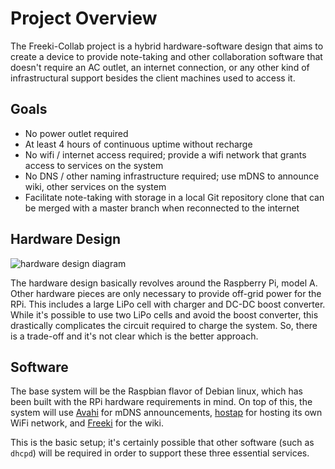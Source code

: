<!-- Freeki metadata. Do not remove this section!
TITLE: Project Overview
-->
# Project Overview

The Freeki-Collab project is a hybrid hardware-software design that aims to create a device to provide note-taking and other collaboration software that doesn't require an AC outlet, an internet connection, or any other kind of infrastructural support besides the client machines used to access it.

## Goals

- No power outlet required
- At least 4 hours of continuous uptime without recharge
- No wifi / internet access required; provide a wifi network that grants access to services on the system
- No DNS / other naming infrastructure required; use mDNS to announce wiki, other services on the system
- Facilitate note-taking with storage in a local Git repository clone that can be merged with a master branch when reconnected to the internet

## Hardware Design

![hardware design diagram](/static/images/freeki-collab/hardware-design.png)

The hardware design basically revolves around the Raspberry Pi, model A. Other hardware pieces are only necessary to provide off-grid power for the RPi. This includes a large LiPo cell with charger and DC-DC boost converter. While it's possible to use two LiPo cells and avoid the boost converter, this drastically complicates the circuit required to charge the system. So, there is a trade-off and it's not clear which is the better approach.

## Software

The base system will be the Raspbian flavor of Debian linux, which has been built with the RPi hardware requirements in mind. On top of this, the system will use [Avahi](http://en.wikipedia.org/wiki/Avahi_%28software%29) for mDNS announcements, [hostap](http://en.wikipedia.org/wiki/HostAP) for hosting its own WiFi network, and [Freeki](/wiki/Projects/Freeki/Project%20Description) for the wiki.

This is the basic setup; it's certainly possible that other software (such as `dhcpd`) will be required in order to support these three essential services.
